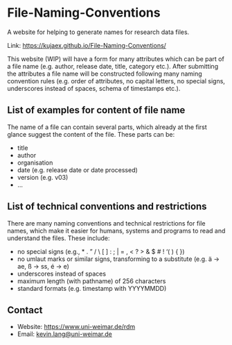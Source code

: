 # File-Naming-Conventions
A website for helping to generate names for research data files.

Link: https://kujaex.github.io/File-Naming-Conventions/

This website (WIP) will have a form for many attributes which can be part of a file name (e.g. author, release date, title, category etc.). After submitting the attributes a file name will be constructed following many naming convention rules (e.g. order of attributes, no capital letters, no special signs, underscores instead of spaces, schema of timestamps etc.).

## List of examples for content of file name
The name of a file can contain several parts, which already at the first glance suggest the content of the file. These parts can be:
* title
* author
* organisation
* date (e.g. release date or date processed)
* version (e.g. v03)
* ...

## List of technical conventions and restrictions
There are many naming conventions and technical restrictions for file names, which make it easier for humans, systems and programs to read and understand the files. These include:
* no special signs (e.g., * . ” / \ [ ] : ; | = , < ? > & $ # ! ‘( ) { })
* no umlaut marks or similar signs, transforming to a substitute (e.g. ä -> ae, ß -> ss, é -> e)
* underscores instead of spaces
* maximum length (with pathname) of 256 characters
* standard formats (e.g. timestamp with YYYYMMDD)

## Contact
* Website: https://www.uni-weimar.de/rdm
* Email: kevin.lang@uni-weimar.de
